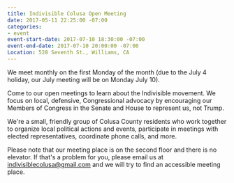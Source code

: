 ```yaml
---
title: Indivisible Colusa Open Meeting
date: 2017-05-11 22:25:00 -07:00
categories:
- event
event-start-date: 2017-07-10 18:30:00 -07:00
event-end-date: 2017-07-10 20:00:00 -07:00
Location: 528 Seventh St., Williams, CA
---
```


We meet monthly on the first Monday of the month (due to the July 4 holiday, our July meeting will be on Monday July 10). 

Come to our open meetings to learn about the Indivisible movement. We focus on local, defensive, Congressional advocacy by encouraging our Members of Congress in the Senate and House to represent us, not Trump.

We're a small, friendly group of Colusa County residents who work together to organize local political actions and events, participate in meetings with elected representatives, coordinate phone calls, and more.

Please note that our meeting place is on the second floor and there is no elevator. If that's a problem for you, please email us at [indivisiblecolusa@gmail.com](mailto:indivisiblecolusa@gmail.com) and we will try to find an accessible meeting place.